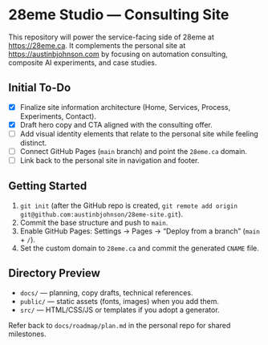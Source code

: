 # 28eme Studio — Consulting Site

This repository will power the service-facing side of 28eme at https://28eme.ca. It complements the personal site at https://austinbjohnson.com by focusing on automation consulting, composite AI experiments, and case studies.

## Initial To-Do
- [x] Finalize site information architecture (Home, Services, Process, Experiments, Contact).
- [x] Draft hero copy and CTA aligned with the consulting offer.
- [ ] Add visual identity elements that relate to the personal site while feeling distinct.
- [ ] Connect GitHub Pages (`main` branch) and point the `28eme.ca` domain.
- [ ] Link back to the personal site in navigation and footer.

## Getting Started
1. `git init` (after the GitHub repo is created, `git remote add origin git@github.com:austinbjohnson/28eme-site.git`).
2. Commit the base structure and push to `main`.
3. Enable GitHub Pages: Settings → Pages → “Deploy from a branch” (`main` + `/`).
4. Set the custom domain to `28eme.ca` and commit the generated `CNAME` file.

## Directory Preview
- `docs/` — planning, copy drafts, technical references.
- `public/` — static assets (fonts, images) when you add them.
- `src/` — HTML/CSS/JS or templates if you adopt a generator.

Refer back to `docs/roadmap/plan.md` in the personal repo for shared milestones.
